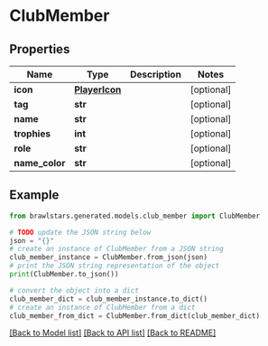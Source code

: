 # ClubMember


## Properties

Name | Type | Description | Notes
------------ | ------------- | ------------- | -------------
**icon** | [**PlayerIcon**](PlayerIcon.md) |  | [optional] 
**tag** | **str** |  | [optional] 
**name** | **str** |  | [optional] 
**trophies** | **int** |  | [optional] 
**role** | **str** |  | [optional] 
**name_color** | **str** |  | [optional] 

## Example

```python
from brawlstars.generated.models.club_member import ClubMember

# TODO update the JSON string below
json = "{}"
# create an instance of ClubMember from a JSON string
club_member_instance = ClubMember.from_json(json)
# print the JSON string representation of the object
print(ClubMember.to_json())

# convert the object into a dict
club_member_dict = club_member_instance.to_dict()
# create an instance of ClubMember from a dict
club_member_from_dict = ClubMember.from_dict(club_member_dict)
```
[[Back to Model list]](../README.md#documentation-for-models) [[Back to API list]](../README.md#documentation-for-api-endpoints) [[Back to README]](../README.md)


